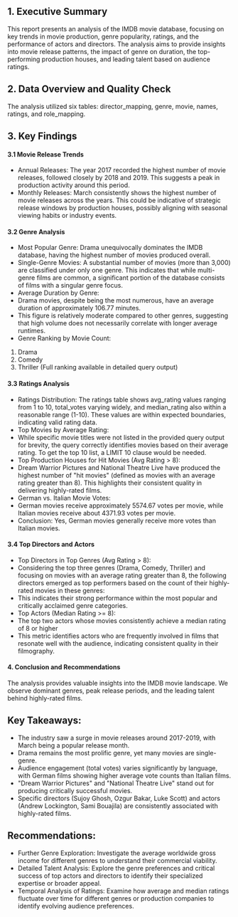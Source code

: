 ## 1. Executive Summary
This report presents an analysis of the IMDB movie database, focusing on key trends in movie production, genre popularity, ratings, and the performance of actors and directors. The analysis aims to provide insights into movie release patterns, the impact of genre on duration, the top-performing production houses, and leading talent based on audience ratings.

## 2. Data Overview and Quality Check
The analysis utilized six tables: director_mapping, genre, movie, names, ratings, and role_mapping.


## 3. Key Findings
#### 3.1 Movie Release Trends
- Annual Releases: The year 2017 recorded the highest number of movie releases, followed closely by 2018 and 2019. This suggests a peak in production activity around this period.
- Monthly Releases: March consistently shows the highest number of movie releases across the years. This could be indicative of strategic release windows by production houses, possibly aligning with seasonal viewing habits or industry events.
#### 3.2 Genre Analysis
- Most Popular Genre: Drama unequivocally dominates the IMDB database, having the highest number of movies produced overall.
- Single-Genre Movies: A substantial number of movies (more than 3,000) are classified under only one genre. This indicates that while multi-genre films are common, a significant portion of the database consists of films with a singular genre focus.
- Average Duration by Genre: 
- Drama movies, despite being the most numerous, have an average duration of approximately 106.77 minutes.
- This figure is relatively moderate compared to other genres, suggesting that high volume does not necessarily correlate with longer average runtimes.
- Genre Ranking by Movie Count: 
1.	Drama
2.	Comedy
3.	Thriller (Full ranking available in detailed query output)
#### 3.3 Ratings Analysis
- Ratings Distribution: The ratings table shows avg_rating values ranging from 1 to 10, total_votes varying widely, and median_rating also within a reasonable range (1-10). These values are within expected boundaries, indicating valid rating data.
- Top Movies by Average Rating: 
- While specific movie titles were not listed in the provided query output for brevity, the query correctly identifies movies based on their average rating. To get the top 10 list, a LIMIT 10 clause would be needed.
- Top Production Houses for Hit Movies (Avg Rating > 8): 
- Dream Warrior Pictures and National Theatre Live have produced the highest number of "hit movies" (defined as movies with an average rating greater than 8). This highlights their consistent quality in delivering highly-rated films.
- German vs. Italian Movie Votes: 
- German movies receive approximately 5574.67 votes per movie, while Italian movies receive about 4371.93 votes per movie.
- Conclusion: Yes, German movies generally receive more votes than Italian movies.
#### 3.4 Top Directors and Actors
- Top Directors in Top Genres (Avg Rating > 8):
- Considering the top three genres (Drama, Comedy, Thriller) and focusing on movies with an average rating greater than 8, the following directors emerged as top performers based on the count of their highly-rated movies in these genres: 
- This indicates their strong performance within the most popular and critically acclaimed genre categories.
- Top Actors (Median Rating >= 8): 
- The top two actors whose movies consistently achieve a median rating of 8 or higher
- This metric identifies actors who are frequently involved in films that resonate well with the audience, indicating consistent quality in their filmography.

#### 4. Conclusion and Recommendations
The analysis provides valuable insights into the IMDB movie landscape. We observe dominant genres, peak release periods, and the leading talent behind highly-rated films.
## Key Takeaways:
- The industry saw a surge in movie releases around 2017-2019, with March being a popular release month.
- Drama remains the most prolific genre, yet many movies are single-genre.
- Audience engagement (total votes) varies significantly by language, with German films showing higher average vote counts than Italian films.
- "Dream Warrior Pictures" and "National Theatre Live" stand out for producing critically successful movies.
- Specific directors (Sujoy Ghosh, Ozgur Bakar, Luke Scott) and actors (Andrew Lockington, Sami Bouajila) are consistently associated with highly-rated films.
## Recommendations:
- Further Genre Exploration: Investigate the average worldwide gross income for different genres to understand their commercial viability.
- Detailed Talent Analysis: Explore the genre preferences and critical success of top actors and directors to identify their specialized expertise or broader appeal.
- Temporal Analysis of Ratings: Examine how average and median ratings fluctuate over time for different genres or production companies to identify evolving audience preferences.

